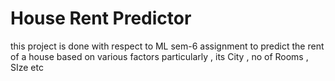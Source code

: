 # House Rent Predictor 
this project is done with respect to ML sem-6 assignment to predict the rent of a house based on various factors particularly , its City , no of Rooms , SIze etc 

